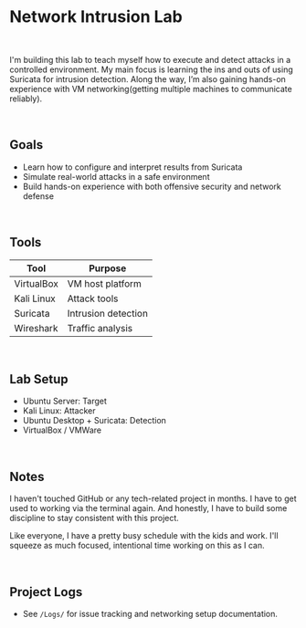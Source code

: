 # Network Intrusion Lab
<br>

I'm building this lab to teach myself how to execute and detect attacks in a controlled environment. My main focus is learning the ins and outs of using Suricata for intrusion detection. Along the way, I’m also gaining hands-on experience with VM networking(getting multiple machines to communicate reliably).

<br>


## Goals

- Learn how to configure and interpret results from Suricata
- Simulate real-world attacks in a safe environment
- Build hands-on experience with both offensive security and network defense

<br>


## Tools

| Tool       | Purpose           |
|------------|-------------------|
| VirtualBox | VM host platform  |
| Kali Linux | Attack tools      |
| Suricata   | Intrusion detection|
| Wireshark  | Traffic analysis  |

<br>



## Lab Setup

- Ubuntu Server: Target
- Kali Linux: Attacker
- Ubuntu Desktop + Suricata: Detection
- VirtualBox / VMWare

<br>




## Notes

I haven't touched GitHub or any tech-related project in months. I have to get used to working via the terminal again. And honestly, I have to build some discipline to stay consistent with this project. 

Like everyone, I have a pretty busy schedule with the kids and work. I'll squeeze as much focused, intentional time working on this as I can. 

<br>



## Project Logs
- See `/Logs/` for issue tracking and networking setup documentation.
